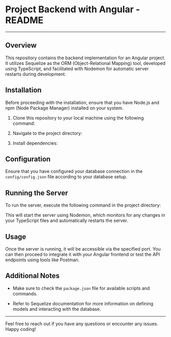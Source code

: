 # Project Backend with Angular - README

---

## Overview

This repository contains the backend implementation for an Angular project. It utilizes Sequelize as the ORM (Object-Relational Mapping) tool, developed using TypeScript, and facilitated with Nodemon for automatic server restarts during development.

## Installation

Before proceeding with the installation, ensure that you have Node.js and npm (Node Package Manager) installed on your system.

1. Clone this repository to your local machine using the following command:

2. Navigate to the project directory:

3. Install dependencies:

## Configuration

Ensure that you have configured your database connection in the `config/config.json` file according to your database setup.

## Running the Server

To run the server, execute the following command in the project directory:


This will start the server using Nodemon, which monitors for any changes in your TypeScript files and automatically restarts the server.

## Usage

Once the server is running, it will be accessible via the specified port. You can then proceed to integrate it with your Angular frontend or test the API endpoints using tools like Postman.

## Additional Notes

- Make sure to check the `package.json` file for available scripts and commands.

- Refer to Sequelize documentation for more information on defining models and interacting with the database.

---

Feel free to reach out if you have any questions or encounter any issues. Happy coding!
